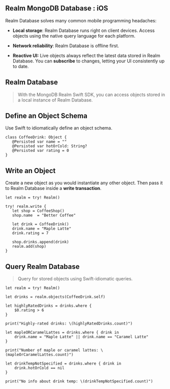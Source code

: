 ## Realm MongoDB Database : iOS

Realm Database solves many common mobile programming headaches:

* **Local storage**: Realm Database runs right on client devices. Access objects using the native query language for each platform.

* **Network reliability**: Realm Database is offline first.

* **Reactive UI:** Live objects always reflect the latest data stored in Realm Database. You can **subscribe** to changes, letting your UI consistently up to date.


## Realm Database
 > With the MongoDB Realm Swift SDK, you can access objects stored in a local instance of Realm Database.
 
 ## Define an Object Schema
 
 Use Swift to idiomatically define an object schema.
 
 ```
class CoffeeDrink: Object {
    @Persisted var name = ""
    @Persisted var hotOrCold: String?
    @Persisted var rating = 0
}
 ```
 
 ## Write an Object
 
 Create a new object as you would instantiate any other object. Then pass it to Realm Database inside a **write transaction**.
 
 ```
let realm = try! Realm()
 
try! realm.write {
    let shop = CoffeeShop()
    shop.name  = "Better Coffee"
    
    let drink = CoffeeDrink()
    drink.name = "Maple Latte"
    drink.rating = 7
    
    shop.drinks.append(drink)
    realm.add(shop)
}

```

## Query Realm Database 

> Query for stored objects using Swift-idiomatic queries.

```
let realm = try! Realm()

let drinks = realm.objects(CoffeeDrink.self)

let highlyRatedDrinks = drinks.where {
    $0.rating > 6
}

print("Highly-rated drinks: \(highlyRatedDrinks.count)")

let mapleORCaramelLattes = drinks.where { drink in
    drink.name = "Maple Latte" || drink.name == "Caramel Latte"
}

print("Number of maple or caramel lattes: \(mapleOrCaramelLattes.count)")

let drinkTempNotSpecified = drinks.where { drink in
    drink.hotOrCold == nil
}

print("No info about drink temp: \(drinkTempNotSpecified.count)")

```

